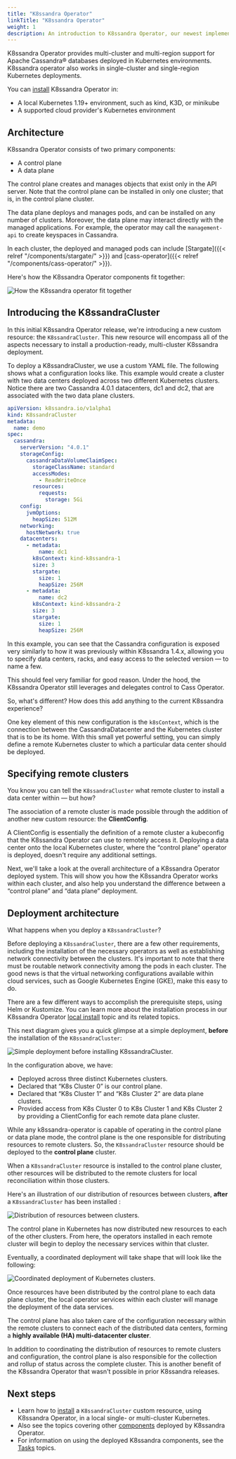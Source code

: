 ```yaml
---
title: "K8ssandra Operator"
linkTitle: "K8ssandra Operator"
weight: 1
description: An introduction to K8ssandra Operator, our newest implementation.
---
```


K8ssandra Operator provides multi-cluster and multi-region support for Apache Cassandra&reg; databases deployed in Kubernetes environments. K8ssandra operator also works in single-cluster and single-region Kubernetes deployments.

You can [install](https://docs-staging-v2.k8ssandra.io/install/local/) K8ssandra Operator in:

* A local Kubernetes 1.19+ environment, such as kind, K3D, or minikube
* A supported cloud provider's Kubernetes environment

## Architecture

K8ssandra Operator consists of two primary components:

* A control plane
* A data plane

The control plane creates and manages objects that exist only in the API server. Note that the control plane can be installed in only one cluster; that is, in the control plane cluster.

The data plane deploys and manages pods, and can be installed on any number of clusters. Moreover, the data plane may interact directly with the managed applications. For example, the operator may call the `management-api` to create keyspaces in Cassandra.

In each cluster, the deployed and managed pods can include [Stargate]({{< relref "/components/stargate/" >}}) and [cass-operator]({{< relref "/components/cass-operator/" >}}).   

Here's how the K8ssandra Operator components fit together:

![How the K8ssandra operator fit together](k8ssandra-operator-architecture.png)

## Introducing the K8ssandraCluster

In this initial K8ssandra Operator release, we're introducing a new custom resource: the `K8ssandraCluster`. This new resource will encompass all of the aspects necessary to install a production-ready, multi-cluster K8ssandra deployment.

To deploy a K8ssandraCluster, we use a custom YAML file. The following shows what a configuration looks like. This example would create a cluster with two data centers deployed across two different Kubernetes clusters. Notice there are two Cassandra 4.0.1 datacenters, dc1 and dc2, that are associated with the two data plane clusters.

```yaml
apiVersion: k8ssandra.io/v1alpha1
kind: K8ssandraCluster
metadata:
  name: demo
spec:
  cassandra:
    serverVersion: "4.0.1"
    storageConfig:
      cassandraDataVolumeClaimSpec:
        storageClassName: standard
        accessModes:
          - ReadWriteOnce
        resources:
          requests:
            storage: 5Gi
    config:
      jvmOptions:
        heapSize: 512M
    networking:
      hostNetwork: true
    datacenters:
      - metadata:
          name: dc1
        k8sContext: kind-k8ssandra-1
        size: 3
        stargate:
          size: 1
          heapSize: 256M
      - metadata:
          name: dc2
        k8sContext: kind-k8ssandra-2
        size: 3
        stargate:
          size: 1
          heapSize: 256M
```

In this example, you can see that the Cassandra configuration is exposed very similarly to how it was previously within K8ssandra 1.4.x, allowing you to specify data centers, racks, and easy access to the selected version — to name a few. 

This should feel very familiar for good reason. Under the hood, the K8ssandra Operator still leverages and delegates control to Cass Operator.

So, what's different? How does this add anything to the current K8ssandra experience? 

One key element of this new configuration is the `k8sContext`, which is the connection between the CassandraDatacenter and the Kubernetes cluster that is to be its home. With this small yet powerful setting, you can simply define a remote Kubernetes cluster to which a particular data center should be deployed.

## Specifying remote clusters

You know you can tell the `K8ssandraCluster` what remote cluster to install a data center within — but how? 

The association of a remote cluster is made possible through the addition of another new custom resource: the **ClientConfig**. 

A ClientConfig is essentially the definition of a remote cluster a kubeconfig that the K8ssandra Operator can use to remotely access it. Deploying a data center onto the local Kubernetes cluster, where the “control plane” operator is deployed, doesn't require any additional settings.

Next, we'll take a look at the overall architecture of a K8ssandra Operator deployed system. This will show you how the K8ssandra Operator works within each cluster, and also help you understand the difference between a “control plane” and “data plane” deployment.

## Deployment architecture

What happens when you deploy a `K8ssandraCluster`?

Before deploying a `K8ssandraCluster`, there are a few other requirements, including the installation of the necessary operators as well as establishing network connectivity between the clusters. It's important to note that there must be routable network connectivity among the pods in each cluster. The good news is that the virtual networking configurations available within cloud services, such as Google Kubernetes Engine (GKE), make this easy to do.

There are a few different ways to accomplish the prerequisite steps, using Helm or Kustomize. You can learn more about the installation process in our K8ssandra Operator [local install](https://docs-staging-v2.k8ssandra.io/install/local/) topic and its related topics.

This next diagram gives you a quick glimpse at a simple deployment, **before** the installation of the `K8ssandraCluster`:

![Simple deployment before installing K8ssandraCluster.](before-k8ssandracluster.png)

In the configuration above, we have:

* Deployed across three distinct Kubernetes clusters.
* Declared that “K8s Cluster 0” is our control plane.
* Declared that “K8s Cluster 1” and “K8s Cluster 2” are data plane clusters.
* Provided access from K8s Cluster 0 to K8s Cluster 1 and K8s Cluster 2 by providing a ClientConfig for each remote data plane cluster.

While any k8ssandra-operator is capable of operating in the control plane or data plane mode, the control plane is the one responsible for distributing resources to remote clusters. So, the `K8ssandraCluster` resource should be deployed to the **control plane** cluster.

When a `K8ssandraCluster` resource is installed to the control plane cluster, other resources will be distributed to the remote clusters for local reconciliation within those clusters.

Here's an illustration of our distribution of resources between clusters, **after** a `K8ssandraCluster` has been installed :

![Distribution of resources between clusters.](resources-distribution-so-far.png)

The control plane in Kubernetes has now distributed new resources to each of the other clusters. From here, the operators installed in each remote cluster will begin to deploy the necessary services within that cluster.

Eventually, a coordinated deployment will take shape that will look like the following:

![Coordinated deployment of Kubernetes clusters.](eventual-coordinated-deployment.png)

Once resources have been distributed by the control plane to each data plane cluster, the local operator services within each cluster will manage the deployment of the data services.

The control plane has also taken care of the configuration necessary within the remote clusters to connect each of the distributed data centers, forming a **highly available (HA) multi-datacenter cluster**.

In addition to coordinating the distribution of resources to remote clusters and configuration, the control plane is also responsible for the collection and rollup of status across the complete cluster. This is another benefit of the K8ssandra Operator that wasn't possible in prior K8ssandra releases.

## Next steps

* Learn how to [install](https://docs-staging-v2.k8ssandra.io/install/local/) a `K8ssandraCluster` custom resource, using K8ssandra Operator, in a local single- or multi-cluster Kubernetes.
* Also see the topics covering other [components](https://docs-staging-v2.k8ssandra.io/components/) deployed by K8ssandra Operator. 
* For information on using the deployed K8ssandra components, see the [Tasks](https://docs-staging-v2.k8ssandra.io/tasks/) topics.
